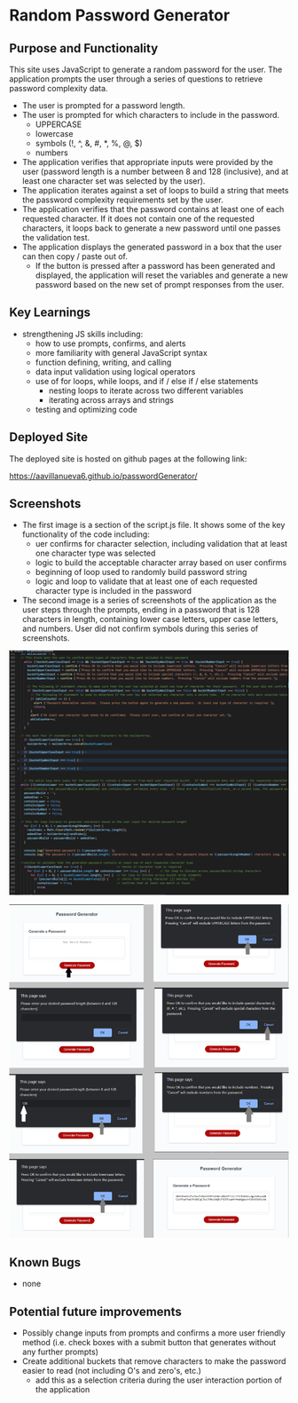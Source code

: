 # Random Password Generator

## Purpose and Functionality
This site uses JavaScript to generate a random password for the user.  The application prompts the user through a series of questions to retrieve password complexity data.  
* The user is prompted for a password length.
* The user is prompted for which characters to include in the password.
    * UPPERCASE
    * lowercase
    * symbols (!, ^, &, #, *, %, @, $)
    * numbers
* The application verifies that appropriate inputs were provided by the user (password length is a number between 8 and 128 (inclusive), and at least one character set was selected by the user).
* The application iterates against a set of loops to build a string that meets the password complexity requirements set by the user.
* The application verifies that the password contains at least one of each requested character.  If it does not contain one of the requested characters, it loops back to generate a new password until one passes the validation test.
* The application displays the generated password in a box that the user can then copy / paste out of.
    * If the button is pressed after a password has been generated and displayed, the application will reset the variables and generate a new password based on the new set of prompt responses from the user. 

## Key Learnings
* strengthening JS skills including:
    * how to use prompts, confirms, and alerts
    * more familiarity with general JavaScript syntax
    * function defining, writing, and calling
    * data input validation using logical operators
    * use of for loops, while loops, and if / else if / else statements
        * nesting loops to iterate across two different variables
        * iterating across arrays and strings
    * testing and optimizing code

## Deployed Site
The deployed site is hosted on github pages at the following link: 

https://aavillanueva6.github.io/passwordGenerator/

## Screenshots
* The first image is a section of the script.js file.  It shows some of the key functionality of the code including:
    * uer confirms for character selection, including validation that at least one character type was selected
    * logic to build the acceptable character array based on user confirms
    * beginning of loop used to randomly build password string
    * logic and loop to validate that at least one of each requested character type is included in the password
* The second image is a series of screenshots of the application as the user steps through the prompts, ending in a password that is 128 characters in length, containing lower case letters, upper case letters, and numbers.  User did not confirm symbols during this series of screenshots.

![screenshot of the script.js file](./assets/images/codeSection.png)


![screenshot of the application flow](./assets/images/applicationFlow.png)

## Known Bugs
* none

## Potential future improvements
* Possibly change inputs from prompts and confirms a more user friendly method (i.e. check boxes with a submit button that generates without any further prompts)
* Create additional buckets that remove characters to make the password easier to read (not including O's and zero's, etc.)
    * add this as a selection criteria during the user interaction portion of the application


